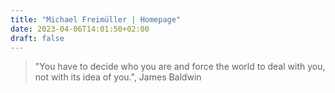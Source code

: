 ```yaml
---
title: "Michael Freimüller | Homepage"
date: 2023-04-06T14:01:50+02:00
draft: false
---
```


> "You have to decide who you are and force the world to deal with you, not with its idea of you.", James Baldwin
